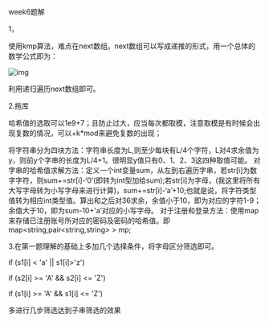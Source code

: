 week6题解

1，

使用kmp算法，难点在next数组。next数组可以写成递推的形式，用一个总体的数学公式即为：

![img](https://img-blog.csdnimg.cn/2020021910504033.png?x-oss-process=image/watermark,type_ZmFuZ3poZW5naGVpdGk,shadow_10,text_aHR0cHM6Ly9ibG9nLmNzZG4ubmV0L3dlaXhpbl80NjAwNzI3Ng==,size_16,color_FFFFFF,t_70)

利用递归遍历next数组即可。

2.拖库

哈希值的选取可以1e9+7；且防止过大，应当每次都取模，注意取模是有时候会出现复数的情况，可以+k*mod来避免复数的出现；

将字符串分为四块方法：字符串长度为L,则至少每块有L/4个字符，L对4求余值为y，则前y个字串的长度为L/4+1。很明显y值只有0、1、2、3这四种取值可能。
对字串的哈希值求解方法：定义一个int变量sum，从左到右遍历字串，若str[i]为数字字符，则sum+=str[i]-‘0’(即转为int型加给sum);若str[i]为字母，(我这里将所有大写字母转为小写字母来进行计算)，sum+=str[i]-‘a’+10;也就是说，将字符类型值转为相应int类型值。算出和之后对36求余，余值小于10，即为对应的字符1-9；余值大于10，即为sum-10+'a’对应的小写字母。
对于注册和登录方法：使用map来存储已注册账号所对应的密码及密码的哈希值。即map<string,pair<string,string> > mp;

3.在第一题理解的基础上多加几个选择条件，将字母区分筛选即可。

if (s1[i] < 'a' || s1[i]>'z')

if (s2[i] >= 'A' && s2[i] <= 'Z')

if (s1[i] >= 'A' && s1[i] <= 'Z')

多进行几步筛选达到子串筛选的效果